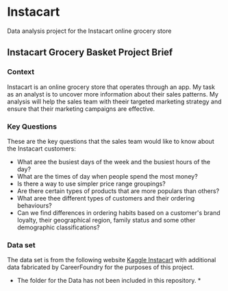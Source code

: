 # Instacart
Data analysis project for the Instacart online grocery store

## Instacart Grocery Basket Project Brief

### Context
Instacart is an online grocery store that operates through an app. My task as an analyst is to uncover more information about their sales patterns. My analysis will help the sales team with theeir targeted marketing strategy and ensure that their marketing campaigns are effective.

### Key Questions
These are the key questions that the sales team would like to know about the Instacart customers:
- What aree the busiest days of the week and the busiest hours of the day? 
- What are the times of day when people spend the most money?
- Is there a way to use simpler price range groupings?
- Are there certain types of products that are more populars than others?
- What aree thee different types of customers and their ordering behaviours?
- Can we find differences in ordering habits based on a customer's brand loyalty, their geographical region, family status and some other demographic classifications?

### Data set
The data set is from the following website [Kaggle Instacart](https://www.kaggle.com/datasets/psparks/instacart-market-basket-analysis) with additional data fabricated by CareerFoundry for the purposes of this project. 
* The folder for the Data has not been included in this repository. *

